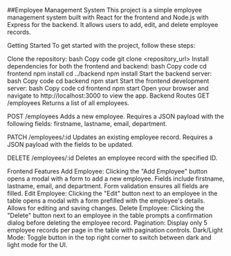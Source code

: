 ##Employee Management System
This project is a simple employee management system built with React for the frontend and Node.js with Express for the backend. It allows users to add, edit, and delete employee records.

Getting Started
To get started with the project, follow these steps:

Clone the repository:
bash
Copy code
git clone <repository_url>
Install dependencies for both the frontend and backend:
bash
Copy code
cd frontend
npm install
cd ../backend
npm install
Start the backend server:
bash
Copy code
cd backend
npm start
Start the frontend development server:
bash
Copy code
cd frontend
npm start
Open your browser and navigate to http://localhost:3000 to view the app.
Backend Routes
GET /employees
Returns a list of all employees.

POST /employees
Adds a new employee. Requires a JSON payload with the following fields: firstname, lastname, email, department.

PATCH /employees/:id
Updates an existing employee record. Requires a JSON payload with the fields to be updated.

DELETE /employees/:id
Deletes an employee record with the specified ID.

Frontend Features
Add Employee: Clicking the "Add Employee" button opens a modal with a form to add a new employee. Fields include firstname, lastname, email, and department. Form validation ensures all fields are filled.
Edit Employee: Clicking the "Edit" button next to an employee in the table opens a modal with a form prefilled with the employee's details. Allows for editing and saving changes.
Delete Employee: Clicking the "Delete" button next to an employee in the table prompts a confirmation dialog before deleting the employee record.
Pagination: Display only 5 employee records per page in the table with pagination controls.
Dark/Light Mode: Toggle button in the top right corner to switch between dark and light mode for the UI.
